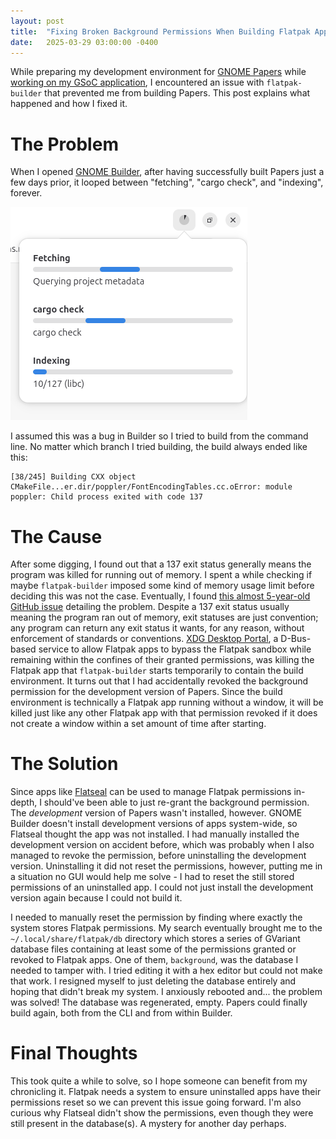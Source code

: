 ```yaml
---
layout: post
title:  "Fixing Broken Background Permissions When Building Flatpak Apps"
date:   2025-03-29 03:00:00 -0400
---
```

While preparing my development environment for [GNOME Papers](https://apps.gnome.org/Papers/) while [working on my GSoC application](/gsoc/2025/03/25/preparing-to-apply-to-google-summer-of-code.html), I encountered an issue with `flatpak-builder` that prevented me from building Papers. This post explains what happened and how I fixed it.

# The Problem
When I opened [GNOME Builder](https://apps.gnome.org/Builder/), after having successfully built Papers just a few days prior, it looped between "fetching", "cargo check", and "indexing", forever.

![GNOME Builder screenshot showcasing the issue](/assets/images/2025-03-29-fixing-broken-background-permission-when-building-flatpak-apps/gnome-builder.png)

I assumed this was a bug in Builder so I tried to build from the command line. No matter which branch I tried building, the build always ended like this:
```
[38/245] Building CXX object CMakeFile...er.dir/poppler/FontEncodingTables.cc.oError: module poppler: Child process exited with code 137
```

# The Cause
After some digging, I found out that a 137 exit status generally means the program was killed for running out of memory. I spent a while checking if maybe `flatpak-builder` imposed some kind of memory usage limit before deciding this was not the case. Eventually, I found [this almost 5-year-old GitHub issue](https://github.com/flatpak/xdg-desktop-portal/issues/478) detailing the problem. Despite a 137 exit status usually meaning the program ran out of memory, exit statuses are just convention; any program can return any exit status it wants, for any reason, without enforcement of standards or conventions. [XDG Desktop Portal](https://flatpak.github.io/xdg-desktop-portal/), a D-Bus-based service to allow Flatpak apps to bypass the Flatpak sandbox while remaining within the confines of their granted permissions, was killing the Flatpak app that `flatpak-builder` starts temporarily to contain the build environment. It turns out that I had accidentally revoked the background permission for the development version of Papers. Since the build environment is technically a Flatpak app running without a window, it will be killed just like any other Flatpak app with that permission revoked if it does not create a window within a set amount of time after starting.

# The Solution
Since apps like [Flatseal](https://github.com/tchx84/flatseal) can be used to manage Flatpak permissions in-depth, I should've been able to just re-grant the background permission. The *development* version of Papers wasn't installed, however. GNOME Builder doesn't install development versions of apps system-wide, so Flatseal thought the app was not installed. I had manually installed the development version on accident before, which was probably when I also managed to revoke the permission, before uninstalling the development version. Uninstalling it did not reset the permissions, however, putting me in a situation no GUI would help me solve - I had to reset the still stored permissions of an uninstalled app. I could not just install the development version again because I could not build it.

I needed to manually reset the permission by finding where exactly the system stores Flatpak permissions. My search eventually brought me to the `~/.local/share/flatpak/db` directory which stores a series of GVariant database files containing at least some of the permissions granted or revoked to Flatpak apps. One of them, `background`, was the database I needed to tamper with. I tried editing it with a hex editor but could not make that work. I resigned myself to just deleting the database entirely and hoping that didn't break my system. I anxiously rebooted and... the problem was solved! The database was regenerated, empty. Papers could finally build again, both from the CLI and from within Builder.

# Final Thoughts
This took quite a while to solve, so I hope someone can benefit from my chronicling it. Flatpak needs a system to ensure uninstalled apps have their permissions reset so we can prevent this issue going forward. I'm also curious why Flatseal didn't show the permissions, even though they were still present in the database(s). A mystery for another day perhaps.